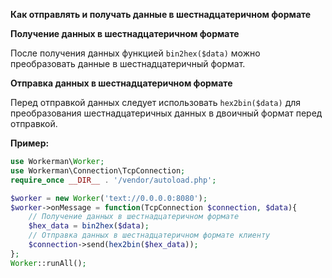 **Как отправлять и получать данные в шестнадцатеричном формате**

**Получение данных в шестнадцатеричном формате**

После получения данных функцией `bin2hex($data)` можно преобразовать данные в шестнадцатеричный формат.

**Отправка данных в шестнадцатеричном формате**

Перед отправкой данных следует использовать `hex2bin($data)` для преобразования шестнадцатеричных данных в двоичный формат перед отправкой.

**Пример:**

```php
use Workerman\Worker;
use Workerman\Connection\TcpConnection;
require_once __DIR__ . '/vendor/autoload.php';

$worker = new Worker('text://0.0.0.0:8080');
$worker->onMessage = function(TcpConnection $connection, $data){
    // Получение данных в шестнадцатеричном формате
    $hex_data = bin2hex($data);
    // Отправка данных в шестнадцатеричном формате клиенту
    $connection->send(hex2bin($hex_data));
};
Worker::runAll();
```
